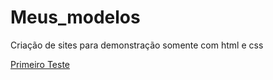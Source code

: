 # Meus_modelos
 Criação de sites para demonstração somente com html e css
 
 <a href="https://andrefonsecafontes.github.io/Meus_modelos/Testes/first_test/teste001.html">Primeiro Teste</a>
